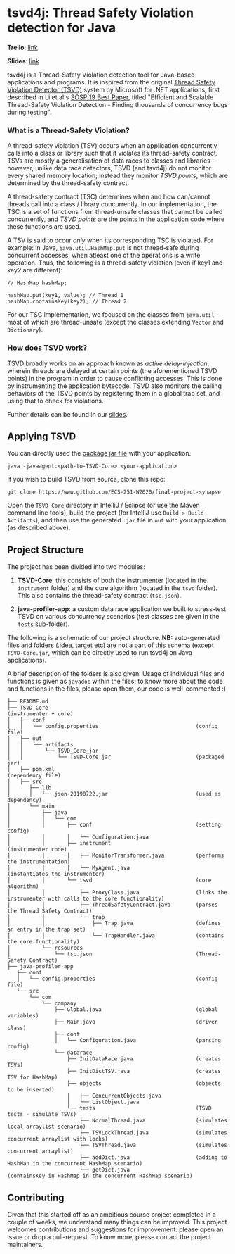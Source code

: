 # tsvd4j: Thread Safety Violation detection for Java

**Trello**: [link](https://trello.com/b/UcUVXC8C/ecs251-synapse)

**Slides**: [link](https://docs.google.com/presentation/d/1SkQxILhSvI8lSgbs36Hn3DgG-Ot8Ey2qLZS7KThloS0/edit?usp=sharing)

tsvd4j is a Thread-Safety Violation detection tool for Java-based applications and programs. It is inspired from the original [Thread Safety Violation Detector (TSVD)](https://github.com/microsoft/tsvd) system by Microsoft for .NET applications, first described in Li et al's [SOSP'19 Best Paper](https://www.microsoft.com/en-us/research/uploads/prod/2019/09/sosp19-final193.pdf), titled "Efficient and Scalable Thread-Safety Violation Detection - Finding thousands of concurrency bugs during testing".

### What is a Thread-Safety Violation?

A thread-safety violation (TSV) occurs when an application concurrently calls into a class or library such that it violates its thread-safety contract. TSVs are mostly a generalisation of data races to classes and libraries - however, unlike data race detectors, TSVD (and tsvd4j) do not monitor every shared memory location; instead they monitor *TSVD points*, which are determined by the thread-safety contract.

A thread-safety contract (TSC) determines when and how can/cannot threads call into a class / library concurrently. In our implementation, the TSC is a set of functions from thread-unsafe classes that cannot be called concurrently, and *TSVD points* are the points in the application code where these functions are used. 

A TSV is said to occur *only* when its corresponding TSC is violated. For example: in Java, `java.util.HashMap.put` is not thread-safe during concurrent accesses, when atleast one of the operations is a write operation. Thus, the following is a thread-safety violation (even if key1 and key2 are different):

```
// HashMap hashMap;

hashMap.put(key1, value); // Thread 1
hashMap.containsKey(key2); // Thread 2
```

For our TSC implementation, we focused on the classes from `java.util` - most of which are thread-unsafe (except the classes extending `Vector` and `Dictionary`).

### How does TSVD work?

TSVD broadly works on an approach known as *active delay-injection*, wherein threads are delayed at certain points (the aforementioned TSVD points) in the program in order to cause conflicting accesses. This is done by instrumenting the application bytecode. TSVD also monitors the calling behaviors of the TSVD points by registering them in a global trap set, and using that to check for violations. 

Further details can be found in our [slides](https://docs.google.com/presentation/d/1SkQxILhSvI8lSgbs36Hn3DgG-Ot8Ey2qLZS7KThloS0/edit?usp=sharing).

## Applying TSVD

You can directly used the [package jar file](TSVD-Core/out/artifacts/TSVD_Core_jar/TSVD-Core.jar) with your application.

```
java -javaagent:<path-to-TSVD-Core> <your-application>
```

If you wish to build TSVD from source, clone this repo:

```
git clone https://www.github.com/ECS-251-W2020/final-project-synapse
```

Open the `TSVD-Core` directory in IntelliJ / Eclipse (or use the Maven command line tools), build the project (for IntelliJ use `Build > Build Artifacts`), and then use the generated `.jar` file in `out` with your application (as described above).

## Project Structure

The project has been divided into two modules:

1. **TSVD-Core**: this consists of both the instrumenter (located in the `instrument` folder) and the core algorithm (located in the `tsvd` folder). This also contains the thread-safety contract (`tsc.json`).

2. **java-profiler-app**: a custom data race application we built to stress-test TSVD on various concurrency scenarios (test classes are given in the `tests` sub-folder).

The following is a schematic of our project structure. **NB:** auto-generated files and folders (.idea, target etc) are not a part of this schema (except `TSVD-Core.jar`, which can be directly used to run tsvd4j on Java applications). 

A brief description of the folders is also given. Usage of individual files and functions is given as `javadoc` within the files; to know more about the code and functions in the files, please open them, our code is well-commented :)

```
├── README.md
├── TSVD-Core 												(instrumenter + core)
│   ├── conf
│   │   └── config.properties 								(config file)
│   ├── out
│   │   └── artifacts
│   │       └── TSVD_Core_jar
│   │           └── TSVD-Core.jar 							(packaged jar)
│   ├── pom.xml 											(dependency file)
│   ├── src
│      ├── lib
│      │   └── json-20190722.jar 							(used as dependency)
│      └── main
│          ├── java
│          │   └── com
│          │       ├── conf 								(setting config)
│          │       │   └── Configuration.java
│          │       ├── instrument 							(instrumenter code)
│          │       │   ├── MonitorTransformer.java 			(performs the instrumentation)
│          │       │   └── MyAgent.java 					(instantiates the instrumenter)
│          │       └── tsvd 								(core algorithm)
│          │           ├── ProxyClass.java 					(links the instrumenter with calls to the core functionality)
│          │           ├── ThreadSafetyContract.java 		(parses the Thread Safety Contract)
│          │           └── trap
│          │               ├── Trap.java 					(defines an entry in the trap set)
│          │               └── TrapHandler.java 			(contains the core functionality)
│          └── resources
│              └── tsc.json 								(Thread-Safety Contract)
├── java-profiler-app
   ├── conf
   │   └── config.properties 								(config file)
   └── src
       └── com
           └── company
               ├── Global.java 								(global variables)
               ├── Main.java 								(driver class)
               ├── conf
               │   └── Configuration.java 					(parsing config)
               └── datarace
                   ├── InitDataRace.java 					(creates TSVs)
                   ├── InitDictTSV.java 					(creates TSV for HashMap)
                   ├── objects 								(objects to be inserted)
                   │   ├── ConcurrentObjects.java
                   │   └── ListObject.java
                   └── tests 								(TSVD tests - simulate TSVs)
                       ├── NormalThread.java 				(simulates local arraylist scenario)
                       ├── TSVLockThread.java 				(simulates concurrent arraylist with locks)
                       ├── TSVThread.java 					(simulates concurrent arraylist)
                       ├── addDict.java 					(adding to HashMap in the concurrent HashMap scenario)
                       └── getDict.java 					(containsKey in HashMap in the concurrent HashMap scenario)
```


## Contributing

Given that this started off as an ambitious course project completed in a couple of weeks, we understand many things can be improved. This project welcomes contributions and suggestions for improvement: please open an issue or drop a pull-request. To know more, please contact the project maintainers.
